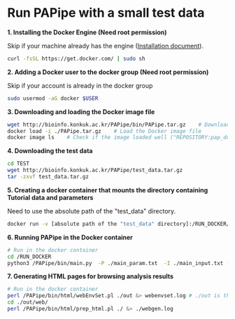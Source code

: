 # Run PAPipe with a small test data

**1. Installing the Docker Engine (Need root permission)**

Skip if your machine already has the engine ([Installation document](https://docs.docker.com/engine/install/)). 

```bash
curl -fsSL https://get.docker.com/ | sudo sh
```

**2. Adding a Docker user to the docker group (Need root permission)**

Skip if your account is already in the docker group

```bash
sudo usermod -aG docker $USER 	
```

**3. Downloading and loading the Docker image file** 

```bash
wget http://bioinfo.konkuk.ac.kr/PAPipe/bin/PAPipe.tar.gz    # Download the Docker image file
docker load -i ./PAPipe.tar.gz    # Load the Docker image file
docker image ls    # Check if the image loaded well ("REPOSITORY:pap_docker, TAG:latest" must be shown)
```

**4. Downloading the test data** 

```bash
cd TEST
wget http://bioinfo.konkuk.ac.kr/PAPipe/test_data.tar.gz
tar -zxvf test_data.tar.gz
```

**5. Creating a docker container that mounts the directory containing Tutorial data and parameters** 

Need to use the absolute path of the "test_data" directory.

```bash
docker run -v [absolute path of the "test_data" directory]:/RUN_DOCKER/  -it pap_docker:latest
```

**6. Running PAPipe in the Docker container** 

```bash
# Run in the docker container
cd /RUN_DOCKER
python3 /PAPipe/bin/main.py  -P ./main_param.txt  -I ./main_input.txt -A ./main_sample.txt &> ./log
```

**7. Generating HTML pages for browsing analysis results** 

```bash
# Run in the docker container
perl /PAPipe/bin/html/webEnvSet.pl ./out &> webenvset.log # ./out is the output directory set in the "main_param.txt" file
cd ./out/web/
perl /PAPipe/bin/html/prep_html.pl ./ &> ./webgen.log
```



